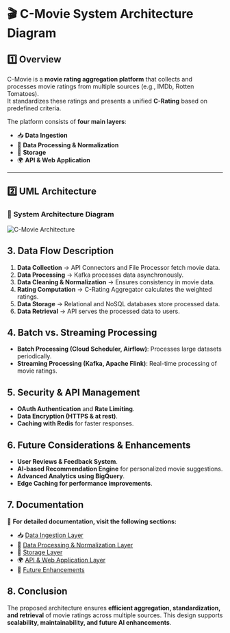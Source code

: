 # 🎬 C-Movie System Architecture Diagram  

## 1️⃣ Overview  
C-Movie is a **movie rating aggregation platform** that collects and processes movie ratings from multiple sources (e.g., IMDb, Rotten Tomatoes).  
It standardizes these ratings and presents a unified **C-Rating** based on predefined criteria.  

The platform consists of **four main layers**:  
- 📥 **Data Ingestion**  
- 🔄 **Data Processing & Normalization**  
- 💾 **Storage**  
- 🌍 **API & Web Application**  

---

## 2️⃣ UML Architecture  

### 📌 **System Architecture Diagram**  
![C-Movie Architecture](docs/c-movie-architecture-diagram.png)

## 3. Data Flow Description
1. **Data Collection** → API Connectors and File Processor fetch movie data.
2. **Data Processing** → Kafka processes data asynchronously.
3. **Data Cleaning & Normalization** → Ensures consistency in movie data.
4. **Rating Computation** → C-Rating Aggregator calculates the weighted ratings.
5. **Data Storage** → Relational and NoSQL databases store processed data.
6. **Data Retrieval** → API serves the processed data to users.

## 4. Batch vs. Streaming Processing
- **Batch Processing (Cloud Scheduler, Airflow)**: Processes large datasets periodically.
- **Streaming Processing (Kafka, Apache Flink)**: Real-time processing of movie ratings.

## 5. Security & API Management
- **OAuth Authentication** and **Rate Limiting**.
- **Data Encryption (HTTPS & at rest)**.
- **Caching with Redis** for faster responses.

## 6. Future Considerations & Enhancements
- **User Reviews & Feedback System**.
- **AI-based Recommendation Engine** for personalized movie suggestions.
- **Advanced Analytics using BigQuery**.
- **Edge Caching for performance improvements**.

## 7. Documentation  
📌 **For detailed documentation, visit the following sections:**  

- 📥 [Data Ingestion Layer](docs/01-data-ingestion.md)  
- 🔄 [Data Processing & Normalization Layer](docs/02-data-processing.md)  
- 💾 [Storage Layer](docs/03-storage.md)  
- 🌍 [API & Web Application Layer](docs/04-api-web-application.md)  
- 🚀 [Future Enhancements](docs/future-enhancements.md)  

## 8. Conclusion
The proposed architecture ensures **efficient aggregation, standardization, and retrieval** of movie ratings across multiple sources. This design supports **scalability, maintainability, and future AI enhancements**.
